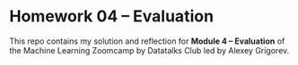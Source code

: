 # Homework 04 – Evaluation

This repo contains my solution and reflection for **Module 4 – Evaluation** of the Machine Learning Zoomcamp by Datatalks Club led by Alexey Grigorev.